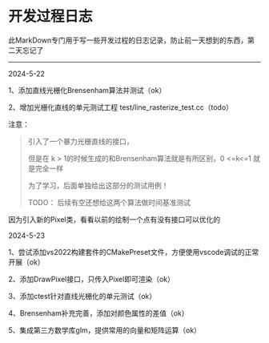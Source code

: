 # 开发过程日志

此MarkDown专门用于写一些开发过程的日志记录，防止前一天想到的东西，第二天忘记了



------------

2024-5-22

1、添加直线光栅化Brensenham算法并测试（ok）

2、增加光栅化直线的单元测试工程 test/line_rasterize_test.cc（todo）

注意：

> 引入了一个暴力光栅直线的接口，
>
> 但是在 k > 1的时候生成的和Brensenham算法就是有所区别，0 <=k<=1 就是完全一样
>
> 为了学习，后面单独给出这部分的测试用例！
>
> TODO： 后续有空还想给这两个算法做时间基准测试

 因为引入新的Pixel类，看看以前的绘制一个点有没有接口可以优化的



2024-5-23

1、尝试添加vs2022构建套件的CMakePreset文件，方便使用vscode调试的正常开展（ok）

2、添加DrawPixel接口，只传入Pixel即可渲染（ok）

3、添加ctest针对直线光栅化的单元测试（ok）

4、Brensenham补充完善，添加对颜色属性的差值（ok）

5、集成第三方数学库glm，提供常用的向量和矩阵运算（ok）





